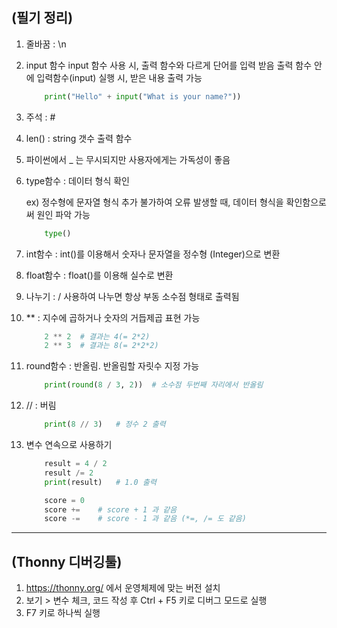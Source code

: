 ## (필기 정리)

1. 줄바꿈 : \n

2. input 함수
   input 함수 사용 시, 출력 함수와 다르게 단어를 입력 받음
   출력 함수 안에 입력함수(input) 실행 시, 받은 내용 출력 가능

    ```python
        print("Hello" + input("What is your name?"))
    ```

3. 주석 : #

4. len() : string 갯수 출력 함수

5. 파이썬에서 \_ 는 무시되지만 사용자에게는 가독성이 좋음

6. type함수 : 데이터 형식 확인

    ex) 정수형에 문자열 형식 추가 불가하여 오류 발생할 때, 데이터 형식을 확인함으로써 원인 파악 가능 

    ```python
        type()
    ```

7. int함수 :  int()를 이용해서 숫자나 문자열을 정수형 (Integer)으로 변환

8. float함수 : float()를 이용해 실수로 변환

9. 나누기 : / 사용하여 나누면 항상 부동 소수점 형태로 출력됨

10. ** : 지수에 곱하거나 숫자의 거듭제곱 표현 가능

    ```python
        2 ** 2  # 결과는 4(= 2*2)
        2 ** 3  # 결과는 8(= 2*2*2)
    ```

11. round함수 : 반올림. 반올림할 자릿수 지정 가능

    ```python
        print(round(8 / 3, 2))  # 소수점 두번째 자리에서 반올림
    ```

12. // : 버림

    ```python
        print(8 // 3)   # 정수 2 출력
    ```

13. 변수 연속으로 사용하기

    ```python
        result = 4 / 2  
        result /= 2
        print(result)   # 1.0 출력
    ```

    ```python
        score = 0
        score +=    # score + 1 과 같음
        score -=    # score - 1 과 같음 (*=, /= 도 같음)
    ```
--------------------------------------------------------------

## (Thonny 디버깅툴)

1. https://thonny.org/ 에서 운영체제에 맞는 버전 설치
2. 보기 > 변수 체크, 코드 작성 후 Ctrl + F5 키로 디버그 모드로 실행
3. F7 키로 하나씩 실행